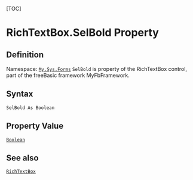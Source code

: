 [TOC]
# RichTextBox.SelBold Property

## Definition
Namespace: [`My.Sys.Forms`](My.Sys.Forms.md)
`SelBold` is property of the RichTextBox control, part of the freeBasic framework MyFbFramework.
## Syntax
```freeBasic
SelBold As Boolean
```
## Property Value
[`Boolean`]("https://www.freebasic.net/wiki/KeyPgBoolean")
## See also
[`RichTextBox`](RichTextBox.md)
